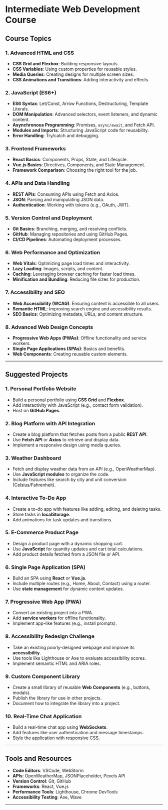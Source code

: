 # Intermediate Web Development Course

## Course Topics

### 1. Advanced HTML and CSS
- **CSS Grid and Flexbox**: Building responsive layouts.
- **CSS Variables**: Using custom properties for reusable styles.
- **Media Queries**: Creating designs for multiple screen sizes.
- **CSS Animations and Transitions**: Adding interactivity and effects.

### 2. JavaScript (ES6+)
- **ES6 Syntax**: Let/Const, Arrow Functions, Destructuring, Template Literals.
- **DOM Manipulation**: Advanced selectors, event listeners, and dynamic content.
- **Asynchronous Programming**: Promises, `async/await`, and Fetch API.
- **Modules and Imports**: Structuring JavaScript code for reusability.
- **Error Handling**: Try/catch and debugging.

### 3. Frontend Frameworks
- **React Basics**: Components, Props, State, and Lifecycle.
- **Vue.js Basics**: Directives, Components, and State Management.
- **Framework Comparison**: Choosing the right tool for the job.

### 4. APIs and Data Handling
- **REST APIs**: Consuming APIs using Fetch and Axios.
- **JSON**: Parsing and manipulating JSON data.
- **Authentication**: Working with tokens (e.g., OAuth, JWT).

### 5. Version Control and Deployment
- **Git Basics**: Branching, merging, and resolving conflicts.
- **GitHub**: Managing repositories and using GitHub Pages.
- **CI/CD Pipelines**: Automating deployment processes.

### 6. Web Performance and Optimization
- **Web Vitals**: Optimizing page load times and interactivity.
- **Lazy Loading**: Images, scripts, and content.
- **Caching**: Leveraging browser caching for faster load times.
- **Minification and Bundling**: Reducing file sizes for production.

### 7. Accessibility and SEO
- **Web Accessibility (WCAG)**: Ensuring content is accessible to all users.
- **Semantic HTML**: Improving search engine and accessibility results.
- **SEO Basics**: Optimizing metadata, URLs, and content structure.

### 8. Advanced Web Design Concepts
- **Progressive Web Apps (PWAs)**: Offline functionality and service workers.
- **Single Page Applications (SPAs)**: Basics and benefits.
- **Web Components**: Creating reusable custom elements.

---

## Suggested Projects

### 1. Personal Portfolio Website
- Build a personal portfolio using **CSS Grid** and **Flexbox**.
- Add interactivity with JavaScript (e.g., contact form validation).
- Host on **GitHub Pages**.

### 2. Blog Platform with API Integration
- Create a blog platform that fetches posts from a public **REST API**.
- Use **Fetch API** or **Axios** to retrieve and display data.
- Implement a responsive design using media queries.

### 3. Weather Dashboard
- Fetch and display weather data from an API (e.g., OpenWeatherMap).
- Use **JavaScript modules** to organize the code.
- Include features like search by city and unit conversion (Celsius/Fahrenheit).

### 4. Interactive To-Do App
- Create a to-do app with features like adding, editing, and deleting tasks.
- Store tasks in **localStorage**.
- Add animations for task updates and transitions.

### 5. E-Commerce Product Page
- Design a product page with a dynamic shopping cart.
- Use **JavaScript** for quantity updates and cart total calculations.
- Add product details fetched from a JSON file or API.

### 6. Single Page Application (SPA)
- Build an SPA using **React** or **Vue.js**.
- Include multiple routes (e.g., Home, About, Contact) using a router.
- Use **state management** for dynamic content updates.

### 7. Progressive Web App (PWA)
- Convert an existing project into a PWA.
- Add **service workers** for offline functionality.
- Implement app-like features (e.g., install prompts).

### 8. Accessibility Redesign Challenge
- Take an existing poorly-designed webpage and improve its **accessibility**.
- Use tools like Lighthouse or Axe to evaluate accessibility scores.
- Implement semantic HTML and ARIA roles.

### 9. Custom Component Library
- Create a small library of reusable **Web Components** (e.g., buttons, modals).
- Publish the library for use in other projects.
- Document how to integrate the library into a project.

### 10. Real-Time Chat Application
- Build a real-time chat app using **WebSockets**.
- Add features like user authentication and message timestamps.
- Style the application with responsive CSS.

---

## Tools and Resources
- **Code Editors**: VSCode, WebStorm
- **APIs**: OpenWeatherMap, JSONPlaceholder, Pexels API
- **Version Control**: Git, GitHub
- **Frameworks**: React, Vue.js
- **Performance Tools**: Lighthouse, Chrome DevTools
- **Accessibility Testing**: Axe, Wave

---


